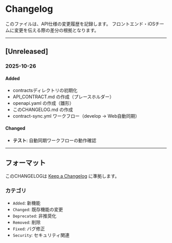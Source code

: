 # Changelog

このファイルは、API仕様の変更履歴を記録します。
フロントエンド・iOSチームに変更を伝える際の差分の根拠となります。

---

## [Unreleased]

### 2025-10-26

#### Added
- contractsディレクトリの初期化
- API_CONTRACT.md の作成（プレースホルダー）
- openapi.yaml の作成（雛形）
- このCHANGELOG.md の作成
- contract-sync.yml ワークフロー（develop → Web自動同期）

#### Changed
- **テスト**: 自動同期ワークフローの動作確認

---

## フォーマット

このCHANGELOGは [Keep a Changelog](https://keepachangelog.com/ja/1.0.0/) に準拠します。

### カテゴリ
- `Added`: 新機能
- `Changed`: 既存機能の変更
- `Deprecated`: 非推奨化
- `Removed`: 削除
- `Fixed`: バグ修正
- `Security`: セキュリティ関連
